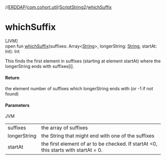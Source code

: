 //[ERDDAP](../../../index.md)/[com.cohort.util](../index.md)/[ScriptString2](index.md)/[whichSuffix](which-suffix.md)

# whichSuffix

[JVM]\
open fun [whichSuffix](which-suffix.md)(suffixes: Array&lt;[String](https://docs.oracle.com/en/java/javase/17/docs/api/java.base/java/lang/String.html)&gt;, longerString: [String](https://docs.oracle.com/en/java/javase/17/docs/api/java.base/java/lang/String.html), startAt: Int): Int

This finds the first element in suffixes (starting at element startAt) where the longerString ends with suffixes[i].

#### Return

the element number of suffixes which longerString ends with (or -1 if not found)

#### Parameters

JVM

| | |
|---|---|
| suffixes | the array of suffixes |
| longerString | the String that might end with one of the suffixes |
| startAt | the first element of ar to be checked. If startAt &lt;0, this starts with startAt = 0. |
